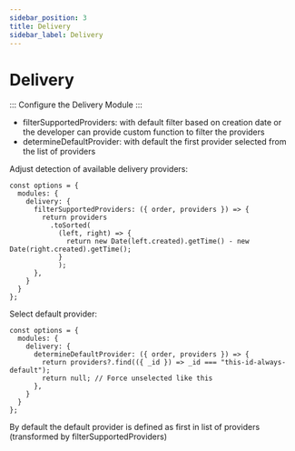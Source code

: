 ```yaml
---
sidebar_position: 3
title: Delivery
sidebar_label: Delivery
---
```

# Delivery

:::
Configure the Delivery Module
:::



- filterSupportedProviders: with default filter based on creation date or the developer can provide custom function to filter the providers
- determineDefaultProvider: with default the first provider selected from the list of providers

Adjust detection of available delivery providers:

```
const options = {
  modules: {
    delivery: {
      filterSupportedProviders: ({ order, providers }) => {
        return providers
          .toSorted(
            (left, right) => {
              return new Date(left.created).getTime() - new Date(right.created).getTime();
            }
            );
      },
    }
  }
};
```

Select default provider:

```
const options = {
  modules: {
    delivery: {
      determineDefaultProvider: ({ order, providers }) => {
        return providers?.find(({ _id }) => _id === "this-id-always-default");
        return null; // Force unselected like this
      },
    }
  }
};
```

By default the default provider is defined as first in list of providers (transformed by filterSupportedProviders)